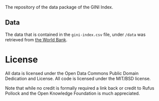 The repository of the data package of the GINI Index.

## Data

The data that is contained in the `gini-index.csv` file, under `/data` was
retrieved from [the World Bank](http://data.worldbank.org/indicator/SI.POV.GINI).


# License

All data is licensed under the Open Data Commons Public Domain Dedication and License. All code is licensed under the MIT/BSD license.

Note that while no credit is formally required a link back or credit to Rufus Pollock and the Open Knowledge Foundation is much appreciated.
